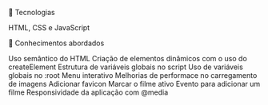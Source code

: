 🚀 Tecnologias

HTML,
CSS e
JavaScript


📔 Conhecimentos abordados

 Uso semântico do HTML
 Criação de elementos dinâmicos com o uso do createElement
 Estrutura de variáveis globais no script
 Uso de variáveis globais no :root
 Menu interativo
 Melhorias de performace no carregamento de imagens
 Adicionar favicon
 Marcar o filme ativo
 Evento para adicionar um filme
 Responsividade da aplicação com @media
